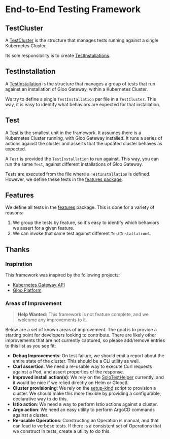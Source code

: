 # End-to-End Testing Framework

## TestCluster
A [TestCluster](./framework.go) is the structure that manages tests running against a single Kubernetes Cluster.

Its sole responsibility is to create [TestInstallations](#testinstallation).

## TestInstallation
A [TestInstallation](./framework.go) is the structure that manages a group of tests that run against an installation of Gloo Gateway, within a Kubernetes Cluster.

We try to define a single `TestInstallation` per file in a `TestCluster`. This way, it is easy to identify what behaviors are expected for that installation.

## Test
A [Test](./framework.go) is the smallest unit in the framework. It assumes there is a Kubernetes Cluster running, with Gloo Gateway installed. It runs a series of actions against the cluster and asserts that the updated cluster behaves as expected.

A `Test` is provided the `TestInstallation` to run against. This way, you can run the same `Test`, against different installations of Gloo Gateway.

Tests are executed from the file where a `TestInstallation` is defined. However, we define these tests in the [features package](./features).

## Features
We define all tests in the [features](./features) package. This is done for a variety of reasons:
1. We group the tests by feature, so it's easy to identify which behaviors we assert for a given feature.
2. We can invoke that same test against different `TestInstallation`s.

## Thanks
### Inspiration
This framework was inspired by the following projects:
- [Kubernetes Gateway API](https://github.com/kubernetes-sigs/gateway-api/tree/main/conformance)
- [Gloo Platform](https://github.com/solo-io/gloo-mesh-enterprise/tree/main/test/e2e)

### Areas of Improvement
> **Help Wanted:**
> This framework is not feature complete, and we welcome any improvements to it.

Below are a set of known areas of improvement. The goal is to provide a starting point for developers looking to contribute. There are likely other improvements that are not currently captured, so please add/remove entries to this list as you see fit:
- **Debug Improvements**: On test failure, we should emit a report about the entire state of the cluster. This should be a CLI utility as well.
- **Curl assertion**: We need a re-usable way to execute Curl requests against a Pod, and assert properties of the response.
- **Improved install action(s)**: We rely on the [SoloTestHelper](/test/kube2e/helper/install.go) currently, and it would be nice if we relied directly on Helm or Glooctl.
- **Cluster provisioning**: We rely on the [setup-kind](/ci/kind/setup-kind.sh) script to provision a cluster. We should make this more flexible by providing a configurable, declarative way to do this.
- **Istio action**: We need a way to perform Istio actions against a cluster.
- **Argo action**: We need an easy utility to perform ArgoCD commands against a cluster.
- **Re-usable Operations**: Constructing an Operation is manual, and that can lead to verbose tests. If there is a consistent set of Operations that we construct in tests, create a utility to do this.


